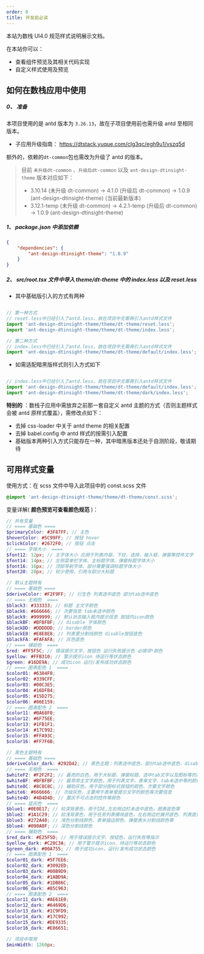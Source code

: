 ```yaml
---
order: 0
title: 开发前必读
---
```


本站为数栈 UI4.0 规范样式说明展示文档。

在本站你可以：

- 查看组件预览及其相关代码实现
- 自定义样式使用及预览

## 如何在数栈应用中使用

##### 0、 准备

本项目使用的是 antd 版本为 `3.26.13`，故在子项目使用前也需升级 antd 至相同版本。

- 子应用升级指南： https://dtstack.yuque.com/clg3qc/egh9u1/vszq5d

额外的，依赖的`dt-common`包也需改为升级了 antd 的版本。

> 目前 `未升级dt-common` 、`升级后dt-common` 以及 `ant-design-dtinsight-theme` 版本对应如下：
>  - 3.10.14 (未升级 dt-common) -> 4.1.0 (升级后 dt-common) -> 1.0.9 (ant-design-dtinsight-theme) (当前最新版本)
>  - 3.12.1-temp (未升级 dt-common) -> 4.2.1-temp (升级后 dt-common) -> 1.0.9 (ant-design-dtinsight-theme)

##### 1、 package.json 中添加依赖

``` json
{
    "dependencies": {
        "ant-design-dtinsight-theme": "1.0.9"
    }
}
```

##### 2、 src/root.tsx 文件中导入 theme/dt-theme 中的 index.less 以及 reset.less

- 其中基础版引入的方式有两种 

``` javascript

// 第一种方式
// reset.less中已经引入了antd.less，故在项目中无需再引入antd样式文件
import 'ant-design-dtinsight-theme/theme/dt-theme/reset.less';
import 'ant-design-dtinsight-theme/theme/dt-theme/index.less';

// 第二种方式
// index.less中已经引入了antd.less，故在项目中无需再引入antd样式文件
import 'ant-design-dtinsight-theme/theme/dt-theme/default/index.less';

```

- 如需适配暗黑版样式则引入方式如下

``` javascript

// index.less中已经引入了antd.less，故在项目中无需再引入antd样式文件
import 'ant-design-dtinsight-theme/theme/dt-theme/default/index.less';
import 'ant-design-dtinsight-theme/theme/dt-theme/dark/index.less';

```

**特别的** ：数栈子应用中需放弃之前那一套自定义 antd 主题的方式（否则主题样式会被 antd 原样式覆盖），需修改点如下：

- 去掉 css-loader 中关于 antd theme 的相关配置
- 去掉 babel.config 中 antd 样式的按需引入配置
- 基础版本两种引入方式只能存在一种，其中暗黑版本还处于自测阶段，敬请期待

## 可用样式变量

使用方式：在 scss 文件中导入此项目中的 const.scss 文件

``` scss
@import 'ant-design-dtinsight-theme/theme/dt-theme/const.scss';
```

变量详解( **颜色预览可查看颜色规范** )：

```scss
// 共有变量
// ==== 基础色 ====
$primaryColor: #3F87FF; // 主色
$hoverColor: #5C99FF; // 按钮 hover
$clickColor: #2672F0; // 按钮 点击
// ==== 字体大小  ====
$font12: 12px; // 主字体大小 应用于列表内容、下拉、选择、输入框、弹窗等控件文字
$font14: 14px; // 左侧菜单栏字体、主标题字体、弹窗标题字体大小
$font16: 16px; // 顶部导航字体、部分需要强调标题字体大小
$font20: 20px; // 较少使用，引用与部分大标题

// 默认主题特有
// ==== 基础色 ====
$deriveColor: #F2F9FF; // 衍生色 列表选中底色 部分tab选中底色
// ==== 无相色  ====
$black3: #333333; // 标题 主文字颜色
$black6: #666666; // 次要信息 tab未选中颜色
$black9: #999999; // 默认状态输入框内提示信息 按钮内icon颜色
$blackBF: #BFBFBF; // disable 字体颜色
$blackDD: #DDDDDD; // border颜色
$blackE8: #E8E8E8; // 列表里分割线颜色 disable按钮底色
$blackFA: #FAFAFA; // 灰色底色
// ==== 辅助色  ====
$red: #FF5F5C; // 错误提示文字、按钮色 运行失败提示色 必填项*颜色
$yellow: #FFB310; // 警示提示icon 待运行等状态颜色
$green: #16DE9A; // 成功icon 运行/发布成功状态颜色
// ==== 图表配色 1  ====
$color01: #6384F0;
$color02: #339CFF;
$color03: #00C3E5;
$color04: #16DFB4;
$color05: #15D275;
$color06: #86E159;
// ==== 图表配色 2  ====
$color11: #BA68F0;
$color12: #6F75EE;
$color13: #1FB1F1;
$color14: #17C992;
$color15: #FFA93C;
$color16: #FF7F6B;

// 黑色主题特有
// ==== 基础色 ====
$deriveColor_dark: #292D42; // 黑色主题：列表选中底色，部分tab选中底色，disable按钮底色
// ==== 无相色  ====
$whiteF2: #F2F2F2; // 最亮的白色，用于大标题、弹窗标题、选中tab文字以及图标等的高亮颜色
$whiteBF: #BFBFBF; // 最常用主文字颜色，用于列表文字、表单文字、tab未选中等的颜色
$white8C: #8C8C8C; // 辅助灰色，用于部分图标式按钮的颜色、次要文字颜色
$white6: #666666; // 次级灰色，主要用于表单里提示文字的颜色等次要信息
$white4D: #4D4D4D; // 置灰不可点击的控件等颜色
// ==== 蓝灰色  ====
$blue1: #0E0E17; // 较深背景色，用于IDE,左右侧边栏未选中底色，图表底色等
$blue2: #1A1C29; // 较浅背景色，用于任务列表模块底色，左右侧边栏展开底色、列表底色、表单底色等
$blue3: #272A40; // 浅色分割线颜色、表单描边颜色、弹窗表头分割线颜色等
$blue4: #090A0F; // 深色分割线颜色
// ==== 辅助色  ====
$red_dark: #E25F5D; // 用于错误提示文字、按钮色，运行失败等指示
$yellow_dark: #C28C3A; // 用于警示提示icon、待运行等状态颜色
$green_dark: #00A755; // 用于成功icon，运行/发布成功状态颜色
// ==== 图表配色 1  ====
$color01_dark: #5F7EE6;
$color02_dark: #3092ED;
$color03_dark: #00B9D9;
$color04_dark: #1ABD9A;
$color05_dark: #1DB86C;
$color06_dark: #85C963;
// ==== 图表配色 2  ====
$color11_dark: #AE61E0;
$color12_dark: #6469D6;
$color13_dark: #1C9FD9;
$color14_dark: #17C992;
$color15_dark: #DE9335;
$color16_dark: #E86651;

// 项目中常用
$minWidth: 1260px;
```
